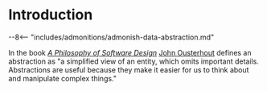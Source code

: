 # Introduction

[//]: # (Quote about the definition and benefits of abstraction)

--8<-- "includes/admonitions/admonish-data-abstraction.md"

In the book [*A Philosophy of Software
Design*](https://web.stanford.edu/~ouster/cgi-bin/book.php) [John
Ousterhout](https://web.stanford.edu/~ouster/cgi-bin/home.php) defines an
abstraction as "a simplified view of an entity, which omits important details.
Abstractions are useful because they make it easier for us to think about and
manipulate complex things."
